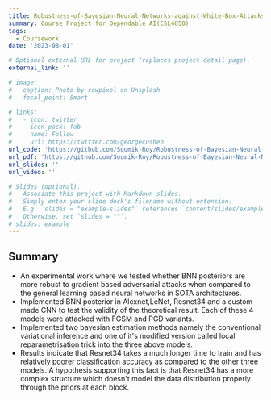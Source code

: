 ```yaml
---
title: Robustness-of-Bayesian-Neural-Networks-against-White-Box-Attacks
summary: Course Project for Dependable AI(CSL4050)
tags:
  - Coursework
date: '2023-08-01'

# Optional external URL for project (replaces project detail page).
external_link: ''

# image:
#   caption: Photo by rawpixel on Unsplash
#   focal_point: Smart

# links:
#   - icon: twitter
#     icon_pack: fab
#     name: Follow
#     url: https://twitter.com/georgecushen
url_code: 'https://github.com/Soumik-Roy/Robustness-of-Bayesian-Neural-Networks-against-White-Box-Attacks'
url_pdf: 'https://github.com/Soumik-Roy/Robustness-of-Bayesian-Neural-Networks-against-White-Box-Attacks/blob/main/B20AI042_B20AI043_Report.pdf'
url_slides: ''
url_video: ''

# Slides (optional).
#   Associate this project with Markdown slides.
#   Simply enter your slide deck's filename without extension.
#   E.g. `slides = "example-slides"` references `content/slides/example-slides.md`.
#   Otherwise, set `slides = ""`.
# slides: example
---
```


## Summary 
- An experimental work where we tested whether BNN posteriors are more robust to gradient based adversarial attacks when compared to the general learning based neural networks in SOTA architectures.
- Implemented BNN posterior in Alexnet,LeNet, Resnet34 and a custom made CNN to test the validity of the theoretical result. Each of these 4 models were attacked with FGSM and PGD variants.
- Implemented two bayesian estimation methods namely the conventional variational inference and one of it's modified version called local reparametrisation trick into the three above models.
- Results indicate that Resnet34 takes a much longer time to train and has relatively poorer classification accuracy as compared to the other three models. A hypothesis supporting this fact is that Resnet34 has a more complex structure which doesn't model the data distribution properly through the priors at each block.
